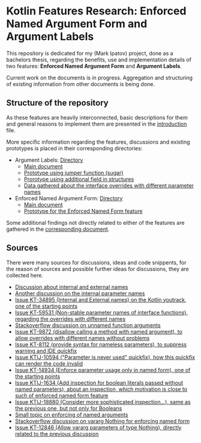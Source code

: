 # Kotlin Features Research: Enforced Named Argument Form and Argument Labels

This repository is dedicated for my (Mark Ipatov) project, done as a bachelors thesis, regarding the benefits, use and implementation details of two features: **Enforced Named Argument Form** and **Argument Labels**.

Current work on the documents is in progress. Aggregation and structuring of existing information from other documents is being done.

## Structure of the repository

As these features are heavily interconnected, basic descriptions for them and general reasons to implement them are presented in the [introduction](introduction.md) file.

More specific information regarding the features, discussions and existing prototypes is placed in their corresponding directories:

* Argument Labels: [Directory](ArgumentLabels/)
    * [Main document](ArgumentLabels/main.md)
    * [Prototype using jumper function (sugar)](https://github.com/MarkTheHopeful/kotlin/tree/argument-label-proto)
    * [Prorotype using additional field in structures](https://github.com/MarkTheHopeful/kotlin/tree/argument-label-proto-2)
    * [Data gathered about the interface overrides with different parameter names](argument-names-override.md)
* Enforced Named Argument Form: [Directory](EnforcedNamedForm/)
    * [Main document](EnforcedNamedForm/main.md)
    * [Prototype for the Enforced Named Form feature](https://github.com/MarkTheHopeful/kotlin/tree/enforced-named-proto)

Some additional findings not directly related to either of the features are gathered in the [corresponding document](additional-findings.md).

## Sources
There were many sources for discussions, ideas and code snippents, for the reason of sources and possible further ideas for discussions, they are collected here.

* [Discussion about internal and external names](https://discuss.kotlinlang.org/t/kotlin-internal-and-external-parameter-name-propose/7906)
* [Another discussion on the internal parameter names](https://discuss.kotlinlang.org/t/internal-function-parameter-name/17634)
* [Issue KT-34895 (Internal and External names) on the Kotlin youtrack, one of the starting points](https://youtrack.jetbrains.com/issue/KT-34895/Internal-and-external-name-for-a-parameter-aka-Argument-Label)
* [Issue KT-59531 (Non-stable parameter names of interface functions), regarding the overrides with different names](https://youtrack.jetbrains.com/issue/KT-59531/Add-a-way-to-make-parameter-names-of-interface-functions-non-stable)
* [Stackoverflow discussion on unnamed function arguments](https://stackoverflow.com/questions/50672203/kotlin-explicitly-unnamed-function-arguments)
* [Issue KT-9872 (disallow calling a method with named argument), to allow overrides with different names without problems](https://youtrack.jetbrains.com/issue/KT-9872/Disallow-calling-a-method-with-named-argument)
* [Issue KT-8112 (provide syntax for nameless parameters), to suppress warning and IDE quickfix](https://youtrack.jetbrains.com/issue/KT-8112/Provide-syntax-for-nameless-parameters)
* [Issue KTIJ-10594 ("Parameter is never used" quickfix), how this quickfix can render the code invalid](https://youtrack.jetbrains.com/issue/KTIJ-10594)
* [Issue KT-14934 (Enforce parameter usage only in named form), one of the starting points](https://youtrack.jetbrains.com/issue/KT-14934/Enforce-parameter-usage-only-in-named-form)
* [Issue KTIJ-1634 (Add inspection for boolean literals passed without named parameters), about an inspection, which motivation is close to such of enforced named form feature](https://youtrack.jetbrains.com/issue/KTIJ-1634)
* [Issue KTIJ-18880 (Consider more sophisticated inspection...), same as the previous one, but not only for Booleans](https://youtrack.jetbrains.com/issue/KTIJ-18880/Consider-more-sophisticated-inspection-for-same-looking-arguments-without-corresponding-parameter-names)
* [Small topic on enforcing of named arguments](https://discuss.kotlinlang.org/t/add-annotation-or-other-mechanism-to-force-named-arguments-for-method/15636)
* [Stackoverflow discussion on vararg Nothing for enforcing named form](https://stackoverflow.com/questions/37394266/how-can-i-force-calls-to-some-constructors-functions-to-use-named-arguments/37394267#37394267)
* [Issue KT-12846 (Allow vararg parameters of type Nothing), directly related to the previous discussion](https://youtrack.jetbrains.com/issue/KT-27282/Allow-vararg-parameters-of-type-Nothing)
